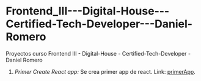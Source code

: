 # Frontend_III---Digital-House---Certified-Tech-Developer---Daniel-Romero
Proyectos curso Frontend III - Digital-House - Certified-Tech-Developer - Daniel Romero 

1. *Primer Create React app:* Se crea primer app de react. Link: [primerApp](https://dsromeror.github.io/Frontend_III---Digital-House---Certified-Tech-Developer---Daniel-Romero/miprimerreact/public/index.html).
